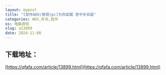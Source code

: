 ```yaml
---
layout: mypost
title: "[拔作ADV/男铜/pc]为你臣服 官中步兵版"
categories: ADV,步兵,拔作
os: 电脑游戏
slug: a13899
date: 2024-11-08
---
```


## 下载地址：

[https://qfafa.com/article/13899.html](https://qfafa.com/article/13899.html)

